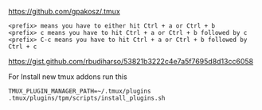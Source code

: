 https://github.com/gpakosz/.tmux

~~~
<prefix> means you have to either hit Ctrl + a or Ctrl + b
<prefix> c means you have to hit Ctrl + a or Ctrl + b followed by c
<prefix> C-c means you have to hit Ctrl + a or Ctrl + b followed by Ctrl + c
~~~

https://gist.github.com/rbudiharso/53821b3222c4e7a5f7695d8d13cc6058

For Install new tmux addons run this
~~~
TMUX_PLUGIN_MANAGER_PATH=~/.tmux/plugins .tmux/plugins/tpm/scripts/install_plugins.sh
~~~
